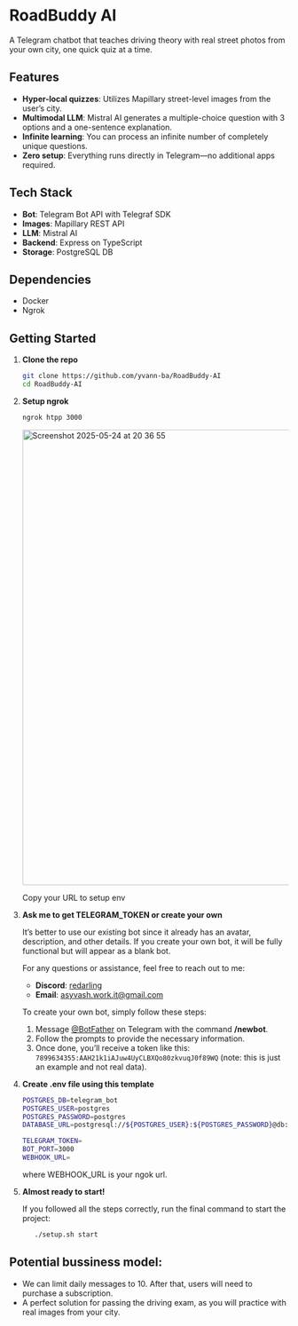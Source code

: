 # RoadBuddy AI

A Telegram chatbot that teaches driving theory with real street photos from your own city, one quick quiz at a time.

## Features

- **Hyper-local quizzes**: Utilizes Mapillary street-level images from the user’s city.
- **Multimodal LLM**: Mistral AI generates a multiple-choice question with 3 options and a one-sentence explanation.
- **Infinite learning**: You can process an infinite number of completely unique questions.
- **Zero setup**: Everything runs directly in Telegram—no additional apps required.

## Tech Stack

- **Bot**: Telegram Bot API with Telegraf SDK
- **Images**: Mapillary REST API
- **LLM**: Mistral AI
- **Backend**: Express on TypeScript
- **Storage**: PostgreSQL DB

## Dependencies

   - Docker
   - Ngrok
     
## Getting Started

1. **Clone the repo**

   ```bash
   git clone https://github.com/yvann-ba/RoadBuddy-AI
   cd RoadBuddy-AI
   ```
2. **Setup ngrok**
   ```bash
   ngrok htpp 3000
   ```
   <img width="821" alt="Screenshot 2025-05-24 at 20 36 55" src="https://github.com/user-attachments/assets/590ac93b-2779-43ec-b1af-bedeb65366d0" />

   Copy your URL to setup env

3. **Ask me to get TELEGRAM_TOKEN or create your own**

   It’s better to use our existing bot since it already has an avatar, description, and other details. If you create your own bot, it will be fully functional but will appear as a blank bot.
   
   For any questions or assistance, feel free to reach out to me:
   - **Discord**: [redarling](https://discord.com/users/redarling)
   - **Email**: [asyvash.work.it@gmail.com](mailto:asyvash.work.it@gmail.com)
   
   To create your own bot, simply follow these steps:
   1. Message [@BotFather](https://t.me/BotFather) on Telegram with the command **/newbot**.
   2. Follow the prompts to provide the necessary information.
   3. Once done, you’ll receive a token like this: `7899634355:AAH21k1iAJuw4UyCLBXQo80zkvuqJ0f89WQ` (note: this is just an example and not real data).
  
3. **Create .env file using this template**

   ```bash
   POSTGRES_DB=telegram_bot
   POSTGRES_USER=postgres
   POSTGRES_PASSWORD=postgres
   DATABASE_URL=postgresql://${POSTGRES_USER}:${POSTGRES_PASSWORD}@db:5432/${POSTGRES_DB}
   
   TELEGRAM_TOKEN=
   BOT_PORT=3000
   WEBHOOK_URL=
   ```
   where WEBHOOK_URL is your ngok url.

4. **Almost ready to start!**

   If you followed all the steps correctly, run the final command to start the project:

   ```bash
      ./setup.sh start
   ```

## Potential bussiness model:

   - We can limit daily messages to 10. After that, users will need to purchase a subscription.
   - A perfect solution for passing the driving exam, as you will practice with real images from your city.
